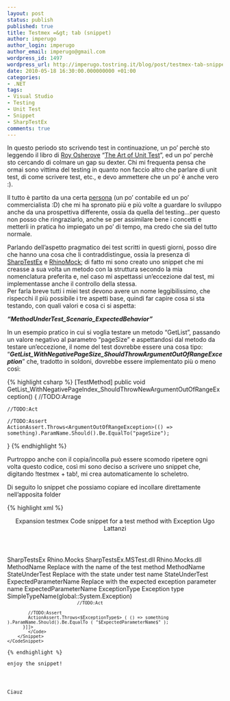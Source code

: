 ```yaml
---
layout: post
status: publish
published: true
title: Testmex =&gt; tab (snippet)
author: imperugo
author_login: imperugo
author_email: imperugo@gmail.com
wordpress_id: 1497
wordpress_url: http://imperugo.tostring.it/blog/post/testmex-tab-snippet/
date: 2010-05-18 16:30:00.000000000 +01:00
categories:
- .NET
tags:
- Visual Studio
- Testing
- Unit Test
- Snippet
- SharpTestEx
comments: true
---
```

<p>In questo periodo sto scrivendo test in continuazione, un po’ perchè sto leggendo il libro di <a href="http://weblogs.asp.net/rosherove/">Roy Osherove</a> “<a href="http://www.amazon.com/Art-Unit-Testing-Examples-Net/dp/1933988274/ref=sr_1_1?ie=UTF8&amp;s=books&amp;qid=1274130780&amp;sr=8-1">The Art of Unit Test</a>”, ed un po’ perchè sto cercando di colmare un gap su dexter. Chi mi frequenta pensa che ormai sono vittima del testing in quanto non faccio altro che parlare di unit test, di come scrivere test, etc., e devo ammettere che un po’ è anche vero :). </p>  <p>Il tutto è partito da una certa <a href="http://blogs.ugidotnet.org/pape/Default.aspx">persona</a> (un po’ contabile ed un po’ commercialista :D) che mi ha spronato più e più volte a guardare lo sviluppo anche da una prospettiva differente, ossia da quella del testing...per questo&#160; non posso che ringraziarlo, anche se per assimilare bene i concetti e metterli in pratica ho impiegato un po’ di tempo, ma credo che sia del tutto normale. </p>  <p>Parlando dell’aspetto pragmatico dei test scritti in questi giorni, posso dire che hanno una cosa che li contraddistingue, ossia la presenza di <a href="http://sharptestex.codeplex.com/">SharpTestEx</a> e <a href="http://www.ayende.com/projects/rhino-mocks.aspx">RhinoMock</a>; di fatto mi sono creato uno snippet che mi creasse a sua volta un metodo con la struttura secondo la mia nomenclatura preferita e, nel caso mi aspettassi un’eccezione dal test, mi implementasse anche il controllo della stessa.    <br />Per farla breve tutti i miei test devono avere un nome leggibilissimo, che rispecchi il più possibile i tre aspetti base, quindi far capire cosa si sta testando, con quali valori e cosa ci si aspetta: </p>  <p><em><b>“MethodUnderTest_Scenario_ExpectedBehavior”</b></em></p>  <p>In un esempio pratico in cui si voglia testare un metodo “GetList”, passando un valore negativo al parametro “pageSize” e aspettandosi dal metodo da testare un’eccezione, il nome del test dovrebbe essere una cosa tipo: “<em><b>GetList_WithNegativePageSize_ShouldThrowArgumentOutOfRangeException</b></em>” che, tradotto in soldoni, dovrebbe essere implementato più o meno così:</p>  <p></p>  <p></p>  {% highlight csharp %}
[TestMethod]
public void GetList_WithNegativePageIndex_ShouldThrowNewArgumentOutOfRangeException()
{
    //TODO:Arrage

    //TODO:Act

    //TODO:Assert
    ActionAssert.Throws<ArgumentOutOfRangeException>(() => something).ParamName.Should().Be.EqualTo("pageSize");
}
{% endhighlight %}
<p>Purtroppo anche con il copia/incolla può essere scomodo ripetere ogni volta questo codice, così mi sono deciso a scrivere uno snippet che, digitando !testmex + tab!, mi crea automaticamente lo scheletro. </p>

<p>Di seguito lo snippet che possiamo copiare ed incollare direttamente nell’apposita folder</p>

<p></p>

{% highlight xml %}
<?xml version="1.0" encoding="utf-8"?>
<CodeSnippets xmlns="http://schemas.microsoft.com/VisualStudio/2005/CodeSnippet">
    <CodeSnippet Format="1.0.0">
        <Header>
            <SnippetTypes>
                <SnippetType>Expansion</SnippetType>
            </SnippetTypes>
            <Title>Test Method With Exception Management</Title>
            <Shortcut>testmex</Shortcut>
            <Description>Code snippet for a test method with Exception </Description>
            <Author>Ugo Lattanzi</Author>
        </Header>
        <Snippet>
            <Imports>
                <Import>
                    <Namespace>SharpTestsEx</Namespace>
                </Import>
                <Import>
                    <Namespace>Rhino.Mocks</Namespace>
                </Import>
            </Imports>
            <References>
                <Reference>
                    <Assembly>SharpTestsEx.MSTest.dll</Assembly>
                    <Assembly>Rhino.Mocks.dll</Assembly>
                </Reference>
            </References>
            <Declarations>
                <Literal>
                    <ID>MethodName</ID>
                    <ToolTip>Replace with the name of the test method</ToolTip>
                    <Default>MethodName</Default>
                </Literal>
                <Literal>
                    <ID>StateUnderTest</ID>
                    <ToolTip>Replace with the state under test name</ToolTip>
                    <Default>StateUnderTest</Default>
                </Literal>
                <Literal>
                    <ID>ExpectedParameterName</ID>
                    <ToolTip>Replace with the expected exception parameter name</ToolTip>
                    <Default>ExpectedParameterName</Default>
                </Literal>
                <Literal>
                    <ID>ExceptionType</ID>
                    <ToolTip>Exception type</ToolTip>
                    <Function>SimpleTypeName(global::System.Exception)</Function>
                </Literal>
            </Declarations>
            <Code Language="csharp">
                <![CDATA[[TestMethod]
          public void $MethodName$_$StateUnderTest$_ShouldThrowNew$ExceptionType$()
        {
            //TODO:Arrage
            
            //TODO:Act
            
            //TODO:Assert
            ActionAssert.Throws<$ExceptionType$> ( () => something ).ParamName.Should().Be.EqualTo ( "$ExpectedParameterName$" );
          }]]>
            </Code>
        </Snippet>
    </CodeSnippet>
</CodeSnippets>
{% endhighlight %}
<p>enjoy the snippet!</p>

<p>Ciauz</p>
